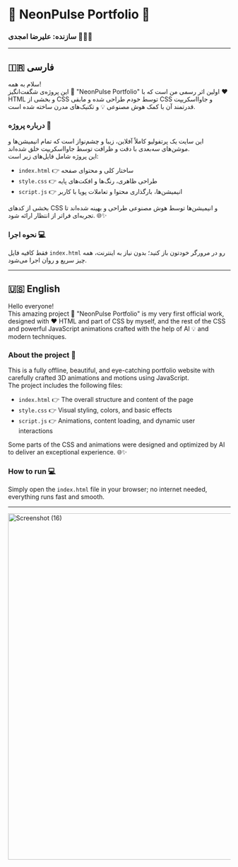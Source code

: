 



# 🌟 NeonPulse Portfolio 🌟  
### سازنده: علیرضا امجدی 👨‍💻✨

---

## 🇮🇷 فارسی

سلام به همه!  
این پروژه‌ی شگفت‌انگیز 🌈 "NeonPulse Portfolio" اولین اثر رسمی من است که با ❤️ HTML و بخشی از CSS توسط خودم طراحی شده و مابقی CSS و جاوااسکریپت قدرتمند آن با کمک هوش مصنوعی 💡 و تکنیک‌های مدرن ساخته شده است.

### درباره پروژه 🚀  
این سایت یک پرتفولیو کاملاً آفلاین، زیبا و چشم‌نواز است که تمام انیمیشن‌ها و موشن‌های سه‌بعدی با دقت و ظرافت توسط جاوااسکریپت خلق شده‌اند.  
این پروژه شامل فایل‌های زیر است:  

- `index.html` 👉 ساختار کلی و محتوای صفحه  
- `style.css` 👉 طراحی ظاهری، رنگ‌ها و افکت‌های پایه  
- `script.js` 👉 انیمیشن‌ها، بارگذاری محتوا و تعاملات پویا با کاربر  

بخشی از کدهای CSS و انیمیشن‌ها توسط هوش مصنوعی طراحی و بهینه شده‌اند تا تجربه‌ای فراتر از انتظار ارائه شود. 🌐✨

### نحوه اجرا 💻  
فقط کافیه فایل `index.html` رو در مرورگر خودتون باز کنید؛ بدون نیاز به اینترنت، همه چیز سریع و روان اجرا می‌شود.

---

## 🇺🇸 English

Hello everyone!  
This amazing project 🌈 "NeonPulse Portfolio" is my very first official work, designed with ❤️ HTML and part of CSS by myself, and the rest of the CSS and powerful JavaScript animations crafted with the help of AI 💡 and modern techniques.

### About the project 🚀  
This is a fully offline, beautiful, and eye-catching portfolio website with carefully crafted 3D animations and motions using JavaScript.  
The project includes the following files:

- `index.html` 👉 The overall structure and content of the page  
- `style.css` 👉 Visual styling, colors, and basic effects  
- `script.js` 👉 Animations, content loading, and dynamic user interactions  

Some parts of the CSS and animations were designed and optimized by AI to deliver an exceptional experience. 🌐✨

### How to run 💻  
Simply open the `index.html` file in your browser; no internet needed, everything runs fast and smooth.

---

<img width="1154" height="783" alt="Screenshot (16)" src="https://github.com/user-attachments/assets/1be13dfe-7565-4557-a67d-b51be9a58329" />
